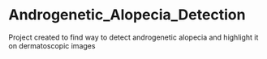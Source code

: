 # Androgenetic_Alopecia_Detection
Project created to find way to detect androgenetic alopecia and highlight it on dermatoscopic images
